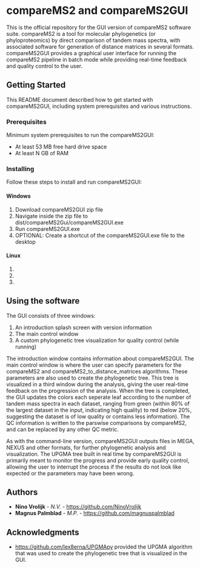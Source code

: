 # compareMS2 and compareMS2GUI

This is the official repository for the GUI version of compareMS2 software suite. compareMS2 is a tool for molecular phylogenetics (or phyloproteomics) by direct comparison of tandem mass spectra, with associated software for generation of distance matrices in several formats. compareMS2GUI provides a graphical user interface for running the compareMS2 pipeline in batch mode while providing real-time feedback and quality control to the user.

## Getting Started

This README document described how to get started with compareMS2GUI, including system prerequisites and various instructions.

### Prerequisites

Minimum system prerequisites to run the compareMS2GUI:

* At least 53 MB free hard drive space
* At least N GB of RAM

### Installing

Follow these steps to install and run compareMS2GUI:

#### Windows

1. Download compareMS2GUI zip file
2. Navigate inside the zip file to dist/compareMS2Gui/compareMS2GUI.exe
3. Run compareMS2GUI.exe
4. OPTIONAL: Create a shortcut of the compareMS2GUI.exe file to the desktop

#### Linux

1.
2.
3.

## Using the software

The GUI consists of three windows:

1. An introduction splash screen with version information
2. The main control window
3. A custom phylogenetic tree visualization for quality control (while running)

The introduction window contains information about compareMS2GUI. The main control window is where the user can specify parameters for the compareMS2 and compareMS2_to_distance_matrices algorithms. These parameters are also used to create the phylogenetic tree. This tree is visualized in a third window during the analysis, giving the user real-time feedback on the progression of the analysis. When the tree is completed, the GUI updates the colors each seperate leaf according to the number of tandem mass spectra in each dataset, ranging from green (within 80% of the largest dataset in the input, indicating high quality) to red (below 20%, suggesting the dataset is of low quality or contains less information). The QC information is written to the parswise comparisons by compareMS2, and can be replaced by any other QC metric.

As with the command-line version, compareMS2GUI outputs files in MEGA, NEXUS and other formats, for further phylogenetic analysis and visualization. The UPGMA tree built in real time by compareMS2GUI is primarily meant to monitor the progress and provide early quality control, allowing the user to interrupt the process if the results do not look like expected or the parameters may have been wrong.


## Authors

* **Nino Vrolijk** - *N.V.* - https://github.com/NinoVrolijk
* **Magnus Palmblad** - *M.P.* - https://github.com/magnuspalmblad

## Acknowledgments

* https://github.com/lex8erna/UPGMApy provided the UPGMA algorithm that was used to create the phylogenetic tree that is visualized in the GUI.
